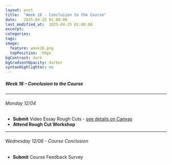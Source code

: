 ```yaml
---
layout: post
title:  "Week 16 - Conclusion to the Course"
date:   2025-04-25 01:00:00
last_modified_at:  2025-04-25 01:00:00
excerpt: 
categories: 
tags: 
image:
  feature: week16.png
  topPosition: -50px
bgContrast: dark
bgGradientOpacity: darker
syntaxHighlighter: no
---
```

##### **Week 16 – Conclusion to the Course**

---

###### Monday 12/04
- **Submit** Video Essay Rough Cuts - [see details on Canvas]()
- **Attend Rough Cut Workshop** 

---

###### Wednesday 12/06 - Course Conclusion
- **Submit** Course Feedback Survey 


